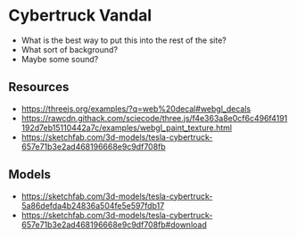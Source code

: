 # Cybertruck Vandal

- What is the best way to put this into the rest of the site?
- What sort of background?
- Maybe some sound?

## Resources
- https://threejs.org/examples/?q=web%20decal#webgl_decals
- https://rawcdn.githack.com/sciecode/three.js/f4e363a8e0cf6c496f4191192d7eb15110442a7c/examples/webgl_paint_texture.html
- https://sketchfab.com/3d-models/tesla-cybertruck-657e71b3e2ad468196668e9c9df708fb


## Models
- https://sketchfab.com/3d-models/tesla-cybertruck-5a86defda4b24836a504fe5e597fdb17
- https://sketchfab.com/3d-models/tesla-cybertruck-657e71b3e2ad468196668e9c9df708fb#download